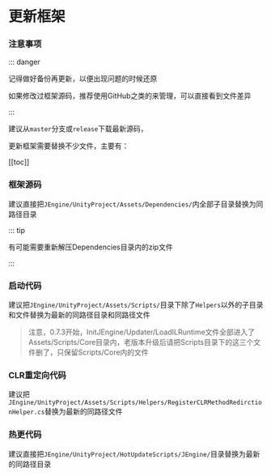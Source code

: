 # 更新框架

### 注意事项

::: danger

记得做好备份再更新，以便出现问题的时候还原

如果修改过框架源码，推荐使用GitHub之类的来管理，可以直接看到文件差异

:::



建议从```master```分支或```release```下载最新源码，

更新框架需要替换不少文件，主要有：



[[toc]]





### 框架源码

建议直接把```JEngine/UnityProject/Assets/Dependencies/```内全部子目录替换为同路径目录

::: tip

有可能需要重新解压Dependencies目录内的zip文件

:::



### 启动代码

建议把```JEngine/UnityProject/Assets/Scripts/```目录下除了```Helpers```以外的子目录和文件替换为最新的同路径目录和同路径文件

> 注意，0.7.3开始，InitJEngine/Updater/LoadILRuntime文件全部进入了Assets/Scripts/Core目录内，老版本升级后请把Scripts目录下的这三个文件删了，只保留Scripts/Core内的文件



### CLR重定向代码

建议把```JEngine/UnityProject/Assets/Scripts/Helpers/RegisterCLRMethodRedirctionHelper.cs```替换为最新的同路径文件



### 热更代码

建议直接把```JEngine/UnityProject/HotUpdateScripts/JEngine/```目录替换为最新的同路径目录

